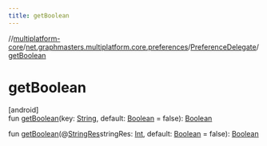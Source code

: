 ```yaml
---
title: getBoolean
---
```

//[multiplatform-core](../../../index.html)/[net.graphmasters.multiplatform.core.preferences](../index.html)/[PreferenceDelegate](index.html)/[getBoolean](get-boolean.html)



# getBoolean



[android]\
fun [getBoolean](get-boolean.html)(key: [String](https://kotlinlang.org/api/latest/jvm/stdlib/kotlin/-string/index.html), default: [Boolean](https://kotlinlang.org/api/latest/jvm/stdlib/kotlin/-boolean/index.html) = false): [Boolean](https://kotlinlang.org/api/latest/jvm/stdlib/kotlin/-boolean/index.html)

fun [getBoolean](get-boolean.html)(@[StringRes](https://developer.android.com/reference/kotlin/androidx/annotation/StringRes.html)stringRes: [Int](https://kotlinlang.org/api/latest/jvm/stdlib/kotlin/-int/index.html), default: [Boolean](https://kotlinlang.org/api/latest/jvm/stdlib/kotlin/-boolean/index.html) = false): [Boolean](https://kotlinlang.org/api/latest/jvm/stdlib/kotlin/-boolean/index.html)




